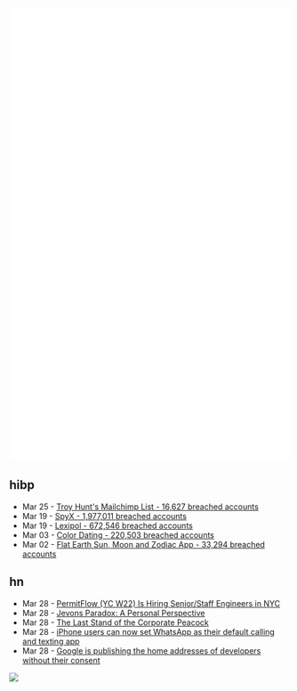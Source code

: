 ![Metrics](https://raw.githubusercontent.com/phixion/phixion/master/metrics.svg)

## hibp

<!--
for https://github.com/phixion/phixion/blob/main/.github/workflows/feeds.yml
-->
<!--START_SECTION:haveibeenpwnd-->
- Mar 25 - [Troy Hunt's Mailchimp List - 16,627 breached accounts](https://haveibeenpwned.com/PwnedWebsites#TroyHuntMailchimpList)
- Mar 19 - [SpyX - 1,977,011 breached accounts](https://haveibeenpwned.com/PwnedWebsites#SpyX)
- Mar 19 - [Lexipol - 672,546 breached accounts](https://haveibeenpwned.com/PwnedWebsites#Lexipol)
- Mar 03 - [Color Dating - 220,503 breached accounts](https://haveibeenpwned.com/PwnedWebsites#ColorDating)
- Mar 02 - [Flat Earth Sun, Moon and Zodiac App - 33,294 breached accounts](https://haveibeenpwned.com/PwnedWebsites#FlatEarthDave)
<!--END_SECTION:haveibeenpwnd-->

## hn

<!--
for https://github.com/phixion/phixion/blob/main/.github/workflows/feeds.yml
-->
<!--START_SECTION:hn-->
- Mar 28 - [PermitFlow (YC W22) Is Hiring Senior/Staff Engineers in NYC](https://jobs.ashbyhq.com/permitflow?departmentId=d33195eb-8978-4439-abc6-5a8a072de808)
- Mar 28 - [Jevons Paradox: A Personal Perspective](https://fakepixels.substack.com/p/jevons-paradox-a-personal-perspective)
- Mar 28 - [The Last Stand of the Corporate Peacock](https://wrk3.substack.com/p/the-last-stand-of-the-corporate-peacock)
- Mar 28 - [iPhone users can now set WhatsApp as their default calling and texting app](https://www.theverge.com/news/637489/iphone-whatsapp-default-calling-texting-app)
- Mar 28 - [Google is publishing the home addresses of developers without their consent](https://news.ycombinator.com/item?id=43503720)
<!--END_SECTION:hn-->

<!--
for https://yhype.me
-->
![](https://hit.yhype.me/github/profile?user_id=13013670)
